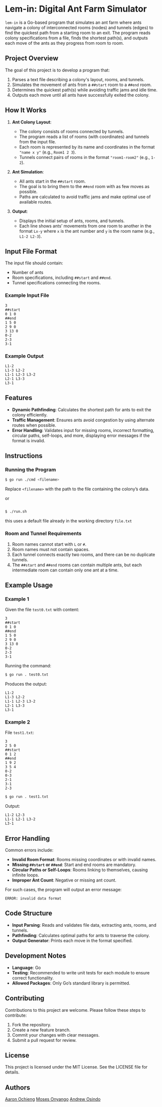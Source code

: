 # Lem-in: Digital Ant Farm Simulator

`lem-in` is a Go-based program that simulates an ant farm where ants navigate a colony of interconnected rooms (nodes) and tunnels (edges) to find the quickest path from a starting room to an exit. The program reads colony specifications from a file, finds the shortest path(s), and outputs each move of the ants as they progress from room to room.

## Project Overview

The goal of this project is to develop a program that:
1. Parses a text file describing a colony's layout, rooms, and tunnels.
2. Simulates the movement of ants from a `##start` room to a `##end` room.
3. Determines the quickest path(s) while avoiding traffic jams and idle time.
4. Outputs each move until all ants have successfully exited the colony.

## How It Works

1. **Ant Colony Layout**:
   - The colony consists of rooms connected by tunnels.
   - The program reads a list of rooms (with coordinates) and tunnels from the input file.
   - Each room is represented by its name and coordinates in the format `"name x y"` (e.g., `Room1 2 3`).
   - Tunnels connect pairs of rooms in the format `"room1-room2"` (e.g., `1-2`).

2. **Ant Simulation**:
   - All ants start in the `##start` room.
   - The goal is to bring them to the `##end` room with as few moves as possible.
   - Paths are calculated to avoid traffic jams and make optimal use of available routes.

3. **Output**:
   - Displays the initial setup of ants, rooms, and tunnels.
   - Each line shows ants’ movements from one room to another in the format `Lx-y` where `x` is the ant number and `y` is the room name (e.g., `L1-2 L2-3`).

## Input File Format

The input file should contain:
- Number of ants
- Room specifications, including `##start` and `##end`.
- Tunnel specifications connecting the rooms.

### Example Input File

```plaintext
3
##start
0 1 0
##end
1 5 0
2 9 0
3 13 0
0-2
2-3
3-1
```

### Example Output

```plaintext
L1-2
L1-3 L2-2
L1-1 L2-3 L3-2
L2-1 L3-3
L3-1
```

## Features

- **Dynamic Pathfinding**: Calculates the shortest path for ants to exit the colony efficiently.
- **Traffic Management**: Ensures ants avoid congestion by using alternate routes when possible.
- **Error Handling**: Validates input for missing rooms, incorrect formatting, circular paths, self-loops, and more, displaying error messages if the format is invalid.

## Instructions

### Running the Program

```sh
$ go run ./cmd <filename>

```
Replace `<filename>` with the path to the file containing the colony’s data.

or 

```sh

$ ./run.sh

```
this uses a default file already in the working directory `file.txt`

### Room and Tunnel Requirements

1. Room names cannot start with `L` or `#`.
2. Room names must not contain spaces.
3. Each tunnel connects exactly two rooms, and there can be no duplicate tunnels.
4. The `##start` and `##end` rooms can contain multiple ants, but each intermediate room can contain only one ant at a time.

## Example Usage

### Example 1

Given the file `test0.txt` with content:

```plaintext
3
##start
0 1 0
##end
1 5 0
2 9 0
3 13 0
0-2
2-3
3-1
```

Running the command:

```sh
$ go run . test0.txt
```

Produces the output:

```plaintext
L1-2
L1-3 L2-2
L1-1 L2-3 L3-2
L2-1 L3-3
L3-1
```

### Example 2

File `test1.txt`:

```plaintext
3
2 5 0
##start
0 1 2
##end
1 9 2
3 5 4
0-2
0-3
2-1
3-1
2-3
```

```sh
$ go run . test1.txt
```

Output:

```plaintext
L1-2 L2-3
L1-1 L2-1 L3-2
L3-1
```

## Error Handling

Common errors include:
- **Invalid Room Format**: Rooms missing coordinates or with invalid names.
- **Missing `##start` or `##end`**: Start and end rooms are mandatory.
- **Circular Paths or Self-Loops**: Rooms linking to themselves, causing infinite loops.
- **Improper Ant Count**: Negative or missing ant count.

For such cases, the program will output an error message:

```plaintext
ERROR: invalid data format
```

## Code Structure

- **Input Parsing**: Reads and validates file data, extracting ants, rooms, and tunnels.
- **Pathfinding**: Calculates optimal paths for ants to traverse the colony.
- **Output Generator**: Prints each move in the format specified.

## Development Notes

- **Language**: Go
- **Testing**: Recommended to write unit tests for each module to ensure correct functionality.
- **Allowed Packages**: Only Go’s standard library is permitted.

## Contributing

Contributions to this project are welcome. Please follow these steps to contribute:
1. Fork the repository.
2. Create a new feature branch.
3. Commit your changes with clear messages.
4. Submit a pull request for review.

## License

This project is licensed under the MIT License. See the LICENSE file for details.

## Authors

[Aaron Ochieng](https://learn.zone01kisumu.ke/git/aaochieng)
[Moses Onyango](https://learn.zone01kisumu.ke/git/moonyango)
[Andrew Osindo](https://learn.zone01kisumu.ke/git/aosindo)
